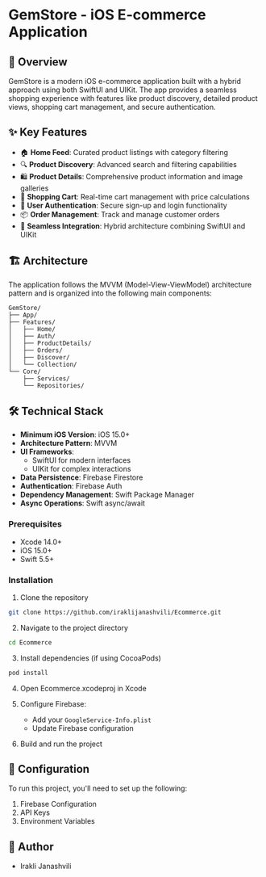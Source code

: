 # GemStore - iOS E-commerce Application


## 📱 Overview

GemStore is a modern iOS e-commerce application built with a hybrid approach using both SwiftUI and UIKit. The app provides a seamless shopping experience with features like product discovery, detailed product views, shopping cart management, and secure authentication.

## ✨ Key Features

- 🏠 **Home Feed**: Curated product listings with category filtering
- 🔍 **Product Discovery**: Advanced search and filtering capabilities
- 🛍️ **Product Details**: Comprehensive product information and image galleries
- 🛒 **Shopping Cart**: Real-time cart management with price calculations
- 👤 **User Authentication**: Secure sign-up and login functionality
- 📦 **Order Management**: Track and manage customer orders
- 🔄 **Seamless Integration**: Hybrid architecture combining SwiftUI and UIKit

## 🏗️ Architecture

The application follows the MVVM (Model-View-ViewModel) architecture pattern and is organized into the following main components:

```
GemStore/
├── App/
├── Features/
│   ├── Home/
│   ├── Auth/
│   ├── ProductDetails/
│   ├── Orders/
│   ├── Discover/
│   └── Collection/
└── Core/
    ├── Services/
    └── Repositories/
```

## 🛠️ Technical Stack

- **Minimum iOS Version**: iOS 15.0+
- **Architecture Pattern**: MVVM
- **UI Frameworks**: 
  - SwiftUI for modern interfaces
  - UIKit for complex interactions
- **Data Persistence**: Firebase Firestore
- **Authentication**: Firebase Auth
- **Dependency Management**: Swift Package Manager
- **Async Operations**: Swift async/await


### Prerequisites

- Xcode 14.0+
- iOS 15.0+
- Swift 5.5+

### Installation

1. Clone the repository
```bash
git clone https://github.com/iraklijanashvili/Ecommerce.git
```

2. Navigate to the project directory
```bash
cd Ecommerce

```

3. Install dependencies (if using CocoaPods)
```bash
pod install
```

4. Open Ecommerce.xcodeproj in Xcode

5. Configure Firebase:
   - Add your `GoogleService-Info.plist`
   - Update Firebase configuration

6. Build and run the project

## 🔐 Configuration

To run this project, you'll need to set up the following:

1. Firebase Configuration
2. API Keys
3. Environment Variables


## 👥 Author

- Irakli Janashvili



